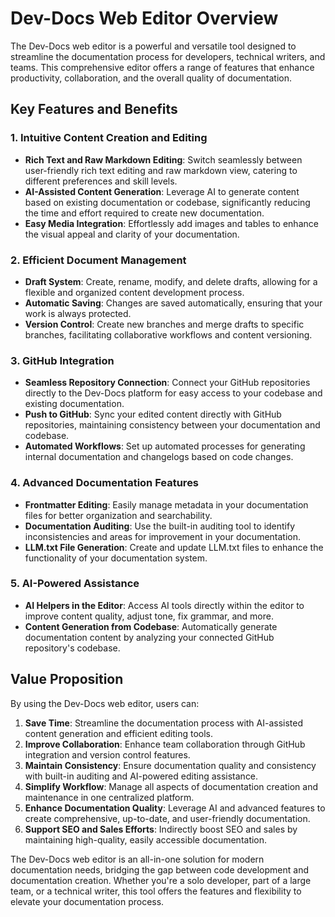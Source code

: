

  # Dev-Docs Web Editor Overview

The Dev-Docs web editor is a powerful and versatile tool designed to streamline the documentation process for developers, technical writers, and teams. This comprehensive editor offers a range of features that enhance productivity, collaboration, and the overall quality of documentation.

## Key Features and Benefits

### 1. Intuitive Content Creation and Editing

- **Rich Text and Raw Markdown Editing**: Switch seamlessly between user-friendly rich text editing and raw markdown view, catering to different preferences and skill levels.
- **AI-Assisted Content Generation**: Leverage AI to generate content based on existing documentation or codebase, significantly reducing the time and effort required to create new documentation.
- **Easy Media Integration**: Effortlessly add images and tables to enhance the visual appeal and clarity of your documentation.

### 2. Efficient Document Management

- **Draft System**: Create, rename, modify, and delete drafts, allowing for a flexible and organized content development process.
- **Automatic Saving**: Changes are saved automatically, ensuring that your work is always protected.
- **Version Control**: Create new branches and merge drafts to specific branches, facilitating collaborative workflows and content versioning.

### 3. GitHub Integration

- **Seamless Repository Connection**: Connect your GitHub repositories directly to the Dev-Docs platform for easy access to your codebase and existing documentation.
- **Push to GitHub**: Sync your edited content directly with GitHub repositories, maintaining consistency between your documentation and codebase.
- **Automated Workflows**: Set up automated processes for generating internal documentation and changelogs based on code changes.

### 4. Advanced Documentation Features

- **Frontmatter Editing**: Easily manage metadata in your documentation files for better organization and searchability.
- **Documentation Auditing**: Use the built-in auditing tool to identify inconsistencies and areas for improvement in your documentation.
- **LLM.txt File Generation**: Create and update LLM.txt files to enhance the functionality of your documentation system.

### 5. AI-Powered Assistance

- **AI Helpers in the Editor**: Access AI tools directly within the editor to improve content quality, adjust tone, fix grammar, and more.
- **Content Generation from Codebase**: Automatically generate documentation content by analyzing your connected GitHub repository's codebase.

## Value Proposition

By using the Dev-Docs web editor, users can:

1. **Save Time**: Streamline the documentation process with AI-assisted content generation and efficient editing tools.
2. **Improve Collaboration**: Enhance team collaboration through GitHub integration and version control features.
3. **Maintain Consistency**: Ensure documentation quality and consistency with built-in auditing and AI-powered editing assistance.
4. **Simplify Workflow**: Manage all aspects of documentation creation and maintenance in one centralized platform.
5. **Enhance Documentation Quality**: Leverage AI and advanced features to create comprehensive, up-to-date, and user-friendly documentation.
6. **Support SEO and Sales Efforts**: Indirectly boost SEO and sales by maintaining high-quality, easily accessible documentation.

The Dev-Docs web editor is an all-in-one solution for modern documentation needs, bridging the gap between code development and documentation creation. Whether you're a solo developer, part of a large team, or a technical writer, this tool offers the features and flexibility to elevate your documentation process.

  